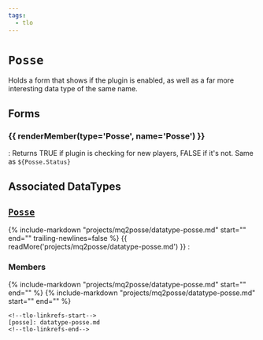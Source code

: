 ```yaml
---
tags:
  - tlo
---
```

# `Posse`

<!--tlo-desc-start-->
Holds a form that shows if the plugin is enabled, as well as a far more interesting data type of the same name.
<!--tlo-desc-end-->

## Forms
<!--tlo-forms-start-->
### {{ renderMember(type='Posse', name='Posse') }}

:   Returns TRUE if plugin is checking for new players, FALSE if it's not. Same as `${Posse.Status}`

<!--tlo-forms-end-->

## Associated DataTypes
<!--tlo-datatypes-start-->
## [`Posse`](datatype-posse.md)
{% include-markdown "projects/mq2posse/datatype-posse.md" start="<!--dt-desc-start-->" end="<!--dt-desc-end-->" trailing-newlines=false %} {{ readMore('projects/mq2posse/datatype-posse.md') }}
:    <h3>Members</h3>
    {% include-markdown "projects/mq2posse/datatype-posse.md" start="<!--dt-members-start-->" end="<!--dt-members-end-->" %}
    {% include-markdown "projects/mq2posse/datatype-posse.md" start="<!--dt-linkrefs-start-->" end="<!--dt-linkrefs-end-->" %}
    <!--tlo-datatypes-end-->

    <!--tlo-linkrefs-start-->
    [posse]: datatype-posse.md
    <!--tlo-linkrefs-end-->